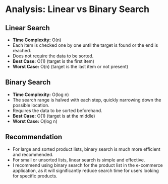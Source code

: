 # Analysis: Linear vs Binary Search

## Linear Search
- **Time Complexity:** O(n)
- Each item is checked one by one until the target is found or the end is reached.
- Does not require the data to be sorted.
- **Best Case:** O(1) (target is the first item)
- **Worst Case:** O(n) (target is the last item or not present)

## Binary Search
- **Time Complexity:** O(log n)
- The search range is halved with each step, quickly narrowing down the possible location.
- Requires the data to be sorted beforehand.
- **Best Case:** O(1) (target is at the middle)
- **Worst Case:** O(log n)

## Recommendation
- For large and sorted product lists, binary search is much more efficient and recommended.
- For small or unsorted lists, linear search is simple and effective.
- I recommend using binary search for the product list in the e-commerce application, as it will significantly reduce search time for users looking for specific products.